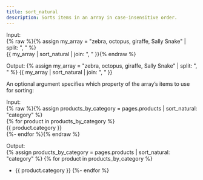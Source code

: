 ```yaml
---
title: sort_natural
description: Sorts items in an array in case-insensitive order.
---
```

Input:  
{% raw %}{% assign my_array = "zebra, octopus, giraffe, Sally Snake" | split: ", " %}  
{{ my_array | sort_natural | join: ", " }}{% endraw %}

Output: 
{% assign my_array = "zebra, octopus, giraffe, Sally Snake" | split: ", " %}
{{ my_array | sort_natural | join: ", " }}

An optional argument specifies which property of the array’s items to use for sorting:

Input:  
{% raw %}{% assign products_by_category = pages.products | sort_natural: "category" %}  
{% for product in products_by_category %}  
{{ product.category }}  
{%- endfor %}{% endraw %}

Output:  
{% assign products_by_category = pages.products | sort_natural: "category" %}
{% for product in products_by_category %}
- {{ product.category }}
{%- endfor %}